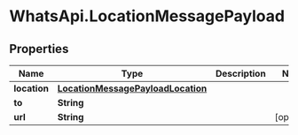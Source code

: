 # WhatsApi.LocationMessagePayload

## Properties

Name | Type | Description | Notes
------------ | ------------- | ------------- | -------------
**location** | [**LocationMessagePayloadLocation**](LocationMessagePayloadLocation.md) |  | 
**to** | **String** |  | 
**url** | **String** |  | [optional] 


